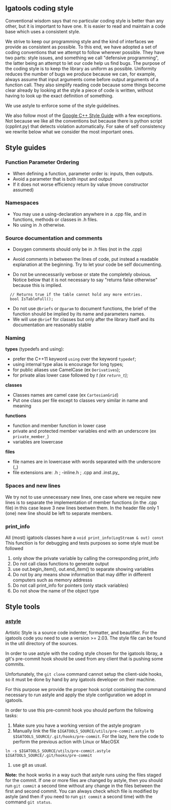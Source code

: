 ## Igatools coding style ##

Conventional wisdom says that no particular coding style is better than any other, but it is important to have one. It is easier to read and maintain a code base which uses a consistent style.

We strive to keep our programming style and the kind of interfaces we provide as consistent as possible.
To this end, we have adopted a set of coding conventions that we attempt to follow wherever possible.
They have two parts: style issues, and something we call "defensive programming", the latter being an attempt to let our code help us find bugs.
The purpose of the coding style is to keep the library as uniform as possible.
Uniformity reduces the number of bugs we produce because we can, for example, always assume that input arguments come before output arguments of a function call.
They also simplify reading code because some things become clear already by looking  at the style a piece of code is written, without having to look up the exact definition of something.

We use astyle to enforce some of the style guidelines.

We also follow most of the  [Google C++ Style Guide](http://google-styleguide.googlecode.com/svn/trunk/cppguide.xml) with a few exceptions.
Not because we like all the conventions but because there is python script (cpplint.py) that detects violation automatically.
For sake of self consistency we rewrite below what we consider the most important ones.

## Style guides ##
### Function Parameter Ordering ###
  * When defining a function, parameter order is: inputs, then outputs.
  * Avoid a parameter that is both input and output
  * If it does not worse efficiency return by value (move constructor assumed)


### Namespaces ###
  * You may use a using-declaration anywhere in a .cpp file, and in functions, methods or classes in .h files.
  * No using in .h otherwise.

### Source documentation and comments ###
  * Doxygen comments should only be in .h files (not in the .cpp)
  * Avoid comments in between the lines of code, put instead a readable explanation at the beginning. Try to let your code be self documenting.

  * Do not be unnecessarily verbose or state the completely obvious. Notice below that it is not necessary to say "returns false otherwise" because this is implied.
```
  // Returns true if the table cannot hold any more entries.
  bool IsTableFull();
```
  * Do not use `@briefs` or `@param` to document functions, the brief of the function should be implied by its name and parameters names.
  * We will use `@brief` for classes but only after the library itself and its documentation are reasonably stable


### Naming ###

**types** (typedefs and using):
  * prefer the C++11 keyword `using` over the keyword `typedef`;
  * using internal type alias is encourage for long types;
  * for public aliases use CamelCase (ex `Derivatives`);
  * for private alias lower case followed by _t (ex `return_t`);_

**classes**
  * Classes names are camel case (ex `CartesianGrid`)
  * Put one class per file except to classes very similar in name and meaning

**functions**
  * function and member function in lower case
  * private and protected member variables end with an underscore (ex `private_member_`)
  * variables are lowercase

**files**
  * file names are in lowercase with words separated with the underscore (_)
  * file extensions are: .h ; -inline.h ;  .cpp and .inst.py_

### Spaces and new lines ###
We try not to use unnecessary new lines, one case where we require new lines is to separate the implementation of member  functions (in the .cpp file) in this case leave 3 new lines beetwen them.
In the header file only 1 (one) new line should be left to separate
members.

### print\_info ###
All (most) igatools classes have a
` void print_info(LogStream & out) const `
This function is for debugging and tests purposes so some style must be followed
  1. only show the private variable by calling the corresponding print\_info
  1. Do not call class functions to generate output
  1. use out.begin\_item(), out.end\_item() to separate showing variables
  1. Do not by any means show information that may differ in different computers such as memory addresss
  1. Do not call print\_info for pointers (only stack variables)
  1. Do not show the name of the object type


## Style tools ##

### [astyle](http://astyle.sourceforge.net/) ###

Artistic Style is a source code indenter, formatter, and beautifier.
For the igatools code you need to use a version >= 2.03.
The style file can be found in the util directory of the sources.

In order to use astyle with the coding style chosen for the igatools libray, a git's pre-commit hook should be used from any client that is pushing some commits.

Unfortunately, the `git clone` command cannot setup the client-side hooks, so it must be done by hand by any igatools developer on their machine.

For this purpose we provide the proper hook script containing the command necessary to run astyle and apply the style configuration we adopt in igatools.

In order to use this pre-commit hook you should perform the following tasks:
  1. Make sure you have a working version of the astyle program
  1. Manually link the file `$IGATOOLS_SOURCE/utils/pre-commit.astyle` to `$IGATOOLS_SOURCE/.git/hooks/pre-commit`. For the lazy, here the code to perform the previous action with Linux or MacOSX
```
ln -s $IGATOOLS_SOURCE/utils/pre-commit.astyle $IGATOOLS_SOURCE/.git/hooks/pre-commit
```
  1. use git as usual.

**Note:** the hook works in a way such that astyle runs using the files staged for the commit. If one or more files are changed by astyle, then you should run `git commit` a second time without any change in the files between the first and second commit. You can always check which file is modified by astyle (and then if you need to run `git commit` a second time) with the command `git status`.
